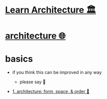 # [Learn Architecture 🏛](https://my.mindnode.com/Q6r66iur4UDMMzdTtbCJgnsYaZbDnAygh8tbBMd3)

# [architecture 🌐](http://www.wikiwand.com/en/Architecture)


# basics

- if you think this can be improved in any way  
	- please say 💙


- [1. architecture: form, space, & order 📕](https://www.goodreads.com/book/show/70133.Architecture)

